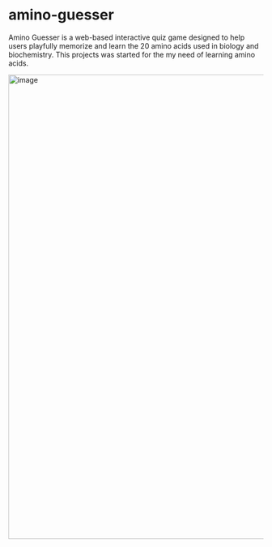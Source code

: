 # amino-guesser
Amino Guesser is a web-based interactive quiz game designed to help users playfully memorize and learn the 20 amino acids used in biology and biochemistry.
This projects was started for the my need of learning amino acids.

<img width="1206" height="917" alt="image" src="https://github.com/user-attachments/assets/74d2ea6d-1b18-4e7a-80e4-3a164ae96ebd" />

